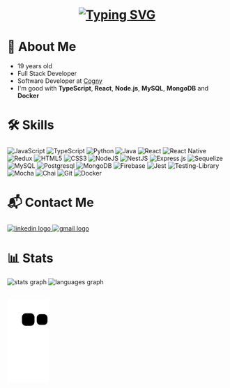 ###

<h1 align="center">
<a href="https://git.io/typing-svg"><img src="https://readme-typing-svg.herokuapp.com?font=Fira+Code&size=30&pause=1000&color=6e71db&width=435&lines=Hi+there!+I+am+Rafael!" alt="Typing SVG" /></a>
</h1>

###

<h1 align="left">💾 About Me</h1>

- 19 years old
- Full Stack Developer
- Software Developer at [Cogny](https://github.com/CognyHub)
- I'm good with **TypeScript**, **React**, **Node.js**, **MySQL**, **MongoDB** and **Docker**

###

<h1 align="left">🛠️ Skills</h1>

###

![JavaScript](https://img.shields.io/badge/javascript-%23323330.svg?style=for-the-badge&logo=javascript&logoColor=%23F7DF1E)
![TypeScript](https://img.shields.io/badge/typescript-%23007ACC.svg?style=for-the-badge&logo=typescript&logoColor=white)
![Python](https://img.shields.io/badge/python-fbec5d?style=for-the-badge&logo=python&logoColor=Fffff00)
![Java](https://img.shields.io/badge/java-%23ED8B00.svg?style=for-the-badge&logo=openjdk&logoColor=white)
![React](https://img.shields.io/badge/react-%2320232a.svg?style=for-the-badge&logo=react&logoColor=%2361DAFB)
![React Native](https://img.shields.io/badge/react_native-%2320232a.svg?style=for-the-badge&logo=react&logoColor=%2361DAFB)
![Redux](https://img.shields.io/badge/redux-%23593d88.svg?style=for-the-badge&logo=redux&logoColor=white)
![HTML5](https://img.shields.io/badge/html5-%23E34F26.svg?style=for-the-badge&logo=html5&logoColor=white)
![CSS3](https://img.shields.io/badge/css3-%231572B6.svg?style=for-the-badge&logo=css3&logoColor=white)
![NodeJS](https://img.shields.io/badge/node.js-6DA55F?style=for-the-badge&logo=node.js&logoColor=white)
![NestJS](https://img.shields.io/badge/nestjs-%23E0234E.svg?style=for-the-badge&logo=nestjs&logoColor=white)
![Express.js](https://img.shields.io/badge/express.js-%23404d59.svg?style=for-the-badge&logo=express&logoColor=%2361DAFB)
![Sequelize](https://img.shields.io/badge/Sequelize-52B0E7?style=for-the-badge&logo=Sequelize&logoColor=white)
![MySQL](https://img.shields.io/badge/MySQL-005C84?style=for-the-badge&logo=mysql&logoColor=white)
![Postgresql](https://img.shields.io/badge/PostgreSQL-316192?style=for-the-badge&logo=postgresql&logoColor=white)
![MongoDB](https://img.shields.io/badge/MongoDB-339933?style=for-the-badge&logo=mongodb&logoColor=white) 
![Firebase](https://img.shields.io/badge/firebase-black?style=for-the-badge&logo=firebase&logoColor=orange)
![Jest](https://img.shields.io/badge/-jest-%23C21325?style=for-the-badge&logo=jest&logoColor=white)
![Testing-Library](https://img.shields.io/badge/-TestingLibrary-%23E33332?style=for-the-badge&logo=testing-library&logoColor=white)
![Mocha](https://img.shields.io/badge/-mocha-%238D6748?style=for-the-badge&logo=mocha&logoColor=white)
![Chai](https://img.shields.io/badge/chai-A30701?style=for-the-badge&logo=chai&logoColor=white)
![Git](https://img.shields.io/badge/git-%23F05033.svg?style=for-the-badge&logo=git&logoColor=white)
![Docker](https://img.shields.io/badge/docker-%230db7ed.svg?style=for-the-badge&logo=docker&logoColor=white)

###
<h1 align="left">📬 Contact Me</h1>

###
<div align="left">
  <a href="https://www.linkedin.com/in/rafaelmoraes03/" target="_blank">
    <img src="https://raw.githubusercontent.com/maurodesouza/profile-readme-generator/master/src/assets/icons/social/linkedin/default.svg" width="62" height="50" alt="linkedin logo"  />
  </a>
  <a href="mailto:rafaelsm003@gmail.com" target="_blank">
    <img src="https://raw.githubusercontent.com/maurodesouza/profile-readme-generator/master/src/assets/icons/social/gmail/default.svg" width="62" height="50" alt="gmail logo"  />
  </a>
</div>

###

<h1 align="left">📊 Stats</h1>

<div align="left">
  
 <img src="https://github-readme-stats-git-masterrstaa-rickstaa.vercel.app/api?username=rafaelmoraes003&show_icons=true&theme=react&include_all_commits=true&count_private=true" height="160" alt="stats graph"/>
  
 <img src="https://github-readme-stats-git-masterrstaa-rickstaa.vercel.app/api/top-langs/?username=rafaelmoraes003&layout=compact&langs_count=6&theme=react" height="160" alt="languages graph"/>
  
</div>

###
###

##  
![Snake animation](https://github.com/rafaelmoraes003/rafaelmoraes003/blob/output/github-contribution-grid-snake.svg)
